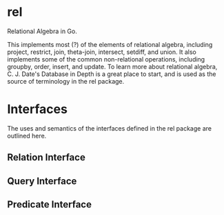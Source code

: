 rel
========

Relational Algebra in Go.

This implements most (?) of the elements of relational algebra, including project, restrict, join, theta-join, intersect, setdiff, and union.  It also implements some of the common non-relational operations, including groupby, order, insert, and update.  To learn more about relational algebra, C. J. Date's Database in Depth is a great place to start, and is used as the source of terminology in the rel package.

Interfaces
==========
The uses and semantics of the interfaces defined in the rel package are outlined here.

Relation Interface
------------------

Query Interface
---------------

Predicate Interface
-------------------
